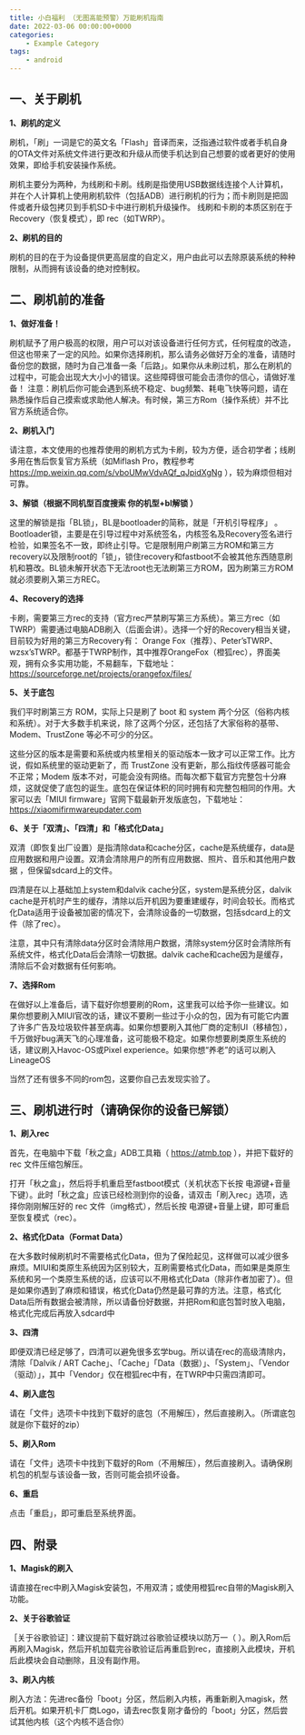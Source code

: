 ```yaml
---
title: 小白福利 （无图高能预警）万能刷机指南
date: 2022-03-06 00:00:00+0000
categories:
    - Example Category
tags:
    - android
---
```

## 一、关于刷机 ##
**1、刷机的定义**

刷机，「刷」一词是它的英文名「Flash」音译而来，泛指通过软件或者手机自身的OTA文件对系统文件进行更改和升级从而使手机达到自己想要的或者更好的使用效果，即给手机安装操作系统。

刷机主要分为两种，为线刷和卡刷。线刷是指使用USB数据线连接个人计算机，并在个人计算机上使用刷机软件（包括ADB）进行刷机的行为；而卡刷则是把固件或者升级包拷贝到手机SD卡中进行刷机升级操作。 线刷和卡刷的本质区别在于Recovery（恢复模式），即 rec（如TWRP）。

**2、刷机的目的**

刷机的目的在于为设备提供更高层度的自定义，用户由此可以去除原装系统的种种限制，从而拥有该设备的绝对控制权。
## 二、刷机前的准备 ##
**1、做好准备！**

刷机赋予了用户极高的权限，用户可以对该设备进行任何方式，任何程度的改造，但这也带来了一定的风险。如果你选择刷机，那么请务必做好万全的准备，请随时备份您的数据，随时为自己准备一条「后路」。如果你从未刷过机，那么在刷机的过程中，可能会出现大大小小的错误。这些障碍很可能会击溃你的信心，请做好准备！
注意：刷机后你可能会遇到系统不稳定、bug频繁、耗电飞快等问题，请在熟悉操作后自己摸索或求助他人解决。有时候，第三方Rom（操作系统）并不比官方系统适合你。

**2、刷机入门**

请注意，本文使用的也推荐使用的刷机方式为卡刷，较为方便，适合初学者；线刷多用在售后恢复官方系统（如Miflash Pro，教程参考 https://mp.weixin.qq.com/s/vboUMwVdvAQf_qJpidXgNg ），较为麻烦但相对可靠。

**3、解锁（根据不同机型百度搜索 你的机型+bl解锁 ）**

这里的解锁是指「BL锁」，BL是bootloader的简称，就是「开机引导程序」 。Bootloader锁，主要是在引导过程中对系统签名，内核签名及Recovery签名进行检验，如果签名不一致，即终止引导。它是限制用户刷第三方ROM和第三方recovery以及限制root的「锁」，锁住recovery和fastboot不会被其他东西随意刷机和篡改。BL锁未解开状态下无法root也无法刷第三方ROM，因为刷第三方ROM就必须要刷入第三方REC。

**4、Recovery的选择**

卡刷，需要第三方rec的支持（官方rec严禁刷写第三方系统）。第三方rec（如TWRP）需要通过电脑ADB刷入（后面会讲）。选择一个好的Recovery相当关键，目前较为好用的第三方Recovery有： Orange Fox（推荐）、Peter’sTWRP、wzsx’sTWRP。都基于TWRP制作，其中推荐OrangeFox（橙狐rec），界面美观，拥有众多实用功能，不易翻车，下载地址： https://sourceforge.net/projects/orangefox/files/

**5、关于底包**

我们平时刷第三方 ROM，实际上只是刷了 boot 和 system 两个分区（俗称内核和系统）。对于大多数手机来说，除了这两个分区，还包括了大家俗称的基带、Modem、TrustZone 等必不可少的分区。

这些分区的版本是需要和系统或内核里相关的驱动版本一致才可以正常工作。比方说，假如系统里的驱动更新了，而 TrustZone 没有更新，那么指纹传感器可能会不正常；Modem 版本不对，可能会没有网络。而每次都下载官方完整包十分麻烦，这就促使了底包的诞生。底包在保证体积的同时拥有和完整包相同的作用。大家可以去「MIUI firmware」官网下载最新开发版底包，下载地址： https://xiaomifirmwareupdater.com

**6、关于「双清」、「四清」和「格式化Data」**

双清（即恢复出厂设置）是指清除data和cache分区，cache是系统缓存，data是应用数据和用户设置。双清会清除用户的所有应用数据、照片、音乐和其他用户数据 ，但保留sdcard上的文件。

四清是在以上基础加上system和dalvik cache分区，system是系统分区，dalvik cache是开机时产生的缓存，清除以后开机因为要重建缓存，时间会较长。而格式化Data适用于设备被加密的情况下，会清除设备的一切数据，包括sdcard上的文件（除了rec）。

注意，其中只有清除data分区时会清除用户数据，清除system分区时会清除所有系统文件，格式化Data后会清除一切数据。dalvik cache和cache因为是缓存，清除后不会对数据有任何影响。

**7、选择Rom**

在做好以上准备后，请下载好你想要刷的Rom，这里我可以给予你一些建议。如果你想要刷入MIUI官改的话，建议不要刷一些过于小众的包，因为有可能它内置了许多广告及垃圾软件甚至病毒。如果你想要刷入其他厂商的定制UI（移植包），千万做好bug满天飞的心理准备，这可能极不稳定。如果你想要刷类原生系统的话，建议刷入Havoc-OS或Pixel experience。如果你想“养老”的话可以刷入LineageOS

当然了还有很多不同的rom包，这要你自己去发现实验了。
## 三、刷机进行时（请确保你的设备已解锁） ##
**1、刷入rec**

首先，在电脑中下载「秋之盒」ADB工具箱（ https://atmb.top ），并把下载好的 rec 文件压缩包解压。

打开「秋之盒」，然后将手机重启至fastboot模式（关机状态下长按 电源键+音量下键）。此时「秋之盒」应该已经检测到你的设备，请双击「刷入rec」选项，选择你刚刚解压好的 rec 文件（img格式），然后长按 电源键+音量上键，即可重启至恢复模式（rec）。

**2、格式化Data（Format Data）**

在大多数时候刷机时不需要格式化Data，但为了保险起见，这样做可以减少很多麻烦。MIUI和类原生系统因为区别较大，互刷需要格式化Data，而如果是类原生系统和另一个类原生系统的话，应该可以不用格式化Data（除非作者加密了）。但是如果你遇到了麻烦和错误，格式化Data仍然是最可靠的方法。注意，格式化Data后所有数据会被清除，所以请备份好数据，并把Rom和底包暂时放入电脑，格式化完成后再放入sdcard中

**3、四清**

即便双清已经足够了，四清可以避免很多玄学bug。所以请在rec的高级清除内，清除「Dalvik / ART Cache」、「Cache」「Data（数据）」、「System」、「Vendor（驱动）」，其中「Vendor」仅在橙狐rec中有，在TWRP中只需四清即可。

**4、刷入底包**

请在「文件」选项卡中找到下载好的底包（不用解压），然后直接刷入。（所谓底包就是你下载好的zip）

**5、刷入Rom**

请在「文件」选项卡中找到下载好的Rom（不用解压），然后直接刷入。请确保刷机包的机型与该设备一致，否则可能会损坏设备。

**6、重启**

点击「重启」，即可重启至系统界面。
## 四、附录 ##
**1、Magisk的刷入**

请直接在rec中刷入Magisk安装包，不用双清；或使用橙狐rec自带的Magisk刷入功能。

**2、关于谷歌验证**

［关于谷歌验证］：建议提前下载好跳过谷歌验证模块以防万一（  ）。刷入Rom后再刷入Magisk，然后开机加载完谷歌验证后再重启到rec，直接刷入此模块，开机后此模块会自动删除，且没有副作用。

**3、刷入内核**

刷入方法：先进rec备份「boot」分区，然后刷入内核，再重新刷入magisk，然后开机。如果开机卡厂商Logo，请去rec恢复刚才备份的「boot」分区，然后尝试其他内核（这个内核不适合你）